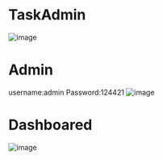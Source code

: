 # TaskAdmin

![image](https://user-images.githubusercontent.com/96526237/166096848-59405d51-7ab3-419d-9ea9-007174e68d7f.png)
# Admin
username:admin
Password:124421
![image](https://user-images.githubusercontent.com/96526237/166096884-5dcbeff2-d1df-4992-bd5e-eaee50da78b5.png)
# Dashboared
![image](https://user-images.githubusercontent.com/96526237/166096966-fbd29ed3-9d9c-4f8d-b391-d3942da63de3.png)


